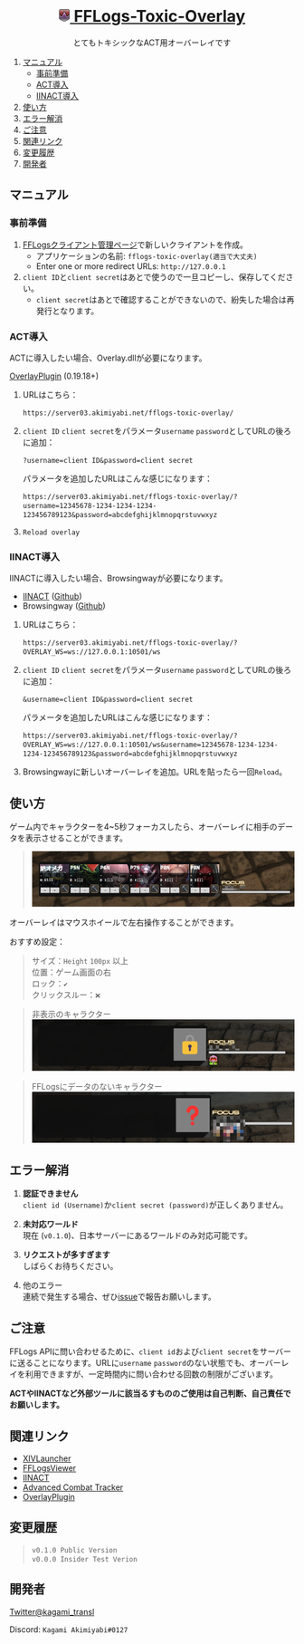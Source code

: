 <!-- PROJECT LOGO -->
<br />
<div align="center">
    <a href="https://github.com/callieniera/fflogs-toxic-overlay/">
        <h1><img src="img/icon.webp" alt="Logo" width="20"> FFLogs-Toxic-Overlay</h1>
    </a>
    <p align="center">
        とてもトキシックなACT用オーバーレイです
    </p>
</div>

<ol>
    <li>
        <a href="#マニュアル">マニュアル</a>
        <ul>
            <li><a href="#事前準備">事前準備</a></li>
            <li><a href="#act導入">ACT導入</a></li>
            <li><a href="#iinact導入">IINACT導入</a></li>
        </ul>
    </li>
    <li><a href="#使い方">使い方</a></li>
    <li><a href="#エラー解消">エラー解消</a></li>
    <li><a href="#ご注意">ご注意</a></li>
    <li><a href="#関連リンク">関連リンク</a></li>
    <li><a href="#変更履歴">変更履歴</a></li>
    <li><a href="#開発者">開発者</a></li>
</ol>

## マニュアル

### 事前準備

1. [FFLogsクライアント管理ページ](https://ja.fflogs.com/api/clients/)で新しいクライアントを作成。
    - アプリケーションの名前: `fflogs-toxic-overlay(適当で大丈夫)`
    - Enter one or more redirect URLs: `http://127.0.0.1`
2. `client ID`と`client secret`はあとで使うので一旦コピーし、保存してください。
    - `client secret`はあとで確認することができないので、紛失した場合は再発行となります。


### ACT導入
ACTに導入したい場合、Overlay.dllが必要になります。

[OverlayPlugin](https://github.com/OverlayPlugin/OverlayPlugin/releases) (0.19.18+)

1. URLはこちら：
    ```
    https://server03.akimiyabi.net/fflogs-toxic-overlay/
    ```
2. `client ID` `client secret`をパラメータ`username` `password`としてURLの後ろに追加：
    ```
    ?username=client ID&password=client secret
    ```
    パラメータを追加したURLはこんな感じになります：
    ```
    https://server03.akimiyabi.net/fflogs-toxic-overlay/?username=12345678-1234-1234-1234-123456789123&password=abcdefghijklmnopqrstuvwxyz
    ```

3. `Reload overlay`

### IINACT導入
IINACTに導入したい場合、Browsingwayが必要になります。

 - [IINACT](https://www.iinact.com/) ([Github](https://github.com/marzent/IINACT))
 - Browsingway ([Github](https://github.com/Styr1x/Browsingway)) 

1. URLはこちら：
    ```
    https://server03.akimiyabi.net/fflogs-toxic-overlay/?OVERLAY_WS=ws://127.0.0.1:10501/ws
    ```
2. `client ID` `client secret`をパラメータ`username` `password`としてURLの後ろに追加：
    ```
    &username=client ID&password=client secret
    ```
    パラメータを追加したURLはこんな感じになります：
    ```
    https://server03.akimiyabi.net/fflogs-toxic-overlay/?OVERLAY_WS=ws://127.0.0.1:10501/ws&username=12345678-1234-1234-1234-123456789123&password=abcdefghijklmnopqrstuvwxyz
    ``` 
3. Browsingwayに新しいオーバーレイを追加。URLを貼ったら一回`Reload`。

## 使い方
ゲーム内でキャラクターを4~5秒フォーカスしたら、オーバーレイに相手のデータを表示させることができます。

 > <img src="img/showcase1.png" alt="Showcase1">

オーバーレイはマウスホイールで左右操作することができます。

おすすめ設定：

 > サイズ：`Height` `100px` 以上  
 > 位置：ゲーム画面の右  
 > ロック：`✔`  
 > クリックスルー：`❌`

 > 非表示のキャラクター  
 > <img src="img/showcaseHide.png" alt="ShowcaseHide" width="500">


 > FFLogsにデータのないキャラクター  
 > <img src="./img/showcase404.png" alt="Showcase404" width="500">

## エラー解消

1. **認証できません**   
    `client id (Username)`か`client secret (password)`が正しくありません。  
      
2. **未対応ワールド**  
    現在 (`v0.1.0`)、日本サーバーにあるワールドのみ対応可能です。  
      
3. **リクエストが多すぎます**  
    しばらくお待ちください。  
      
4. 他のエラー  
    連続で発生する場合、ぜひ[issue](https://github.com/callieniera/fflogs-toxic-overlay/issues)で報告お願いします。  
      
## ご注意
FFLogs APIに問い合わせるために、`client id`および`client secret`をサーバーに送ることになります。URLに`username` `password`のない状態でも、オーバーレイを利用できますが、一定時間内に問い合わせる回数の制限がございます。

**ACTやIINACTなど外部ツールに該当るすもののご使用は自己判断、自己責任でお願いします。**

## 関連リンク

 - [XIVLauncher](https://goatcorp.github.io/)  
 - [FFLogsViewer](https://github.com/Aireil/FFLogsViewer)  
 - [IINACT](https://www.iinact.com/)  
 - [Advanced Combat Tracker](https://advancedcombattracker.com/)
 - [OverlayPlugin](https://github.com/OverlayPlugin/OverlayPlugin/)


## 変更履歴
 > ``` 
 > v0.1.0 Public Version  
 > v0.0.0 Insider Test Verion  
 > ```



## 開発者

[Twitter@kagami_transl](https://twitter.com/kagami_transl)

Discord: `Kagami Akimiyabi#0127`